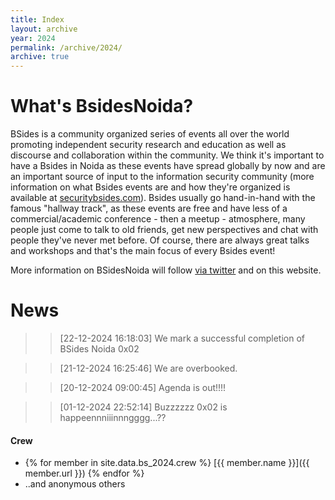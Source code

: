 ```yaml
---
title: Index
layout: archive
year: 2024
permalink: /archive/2024/
archive: true
---
```


# What's BsidesNoida?

BSides is a community organized series of events all over the world promoting independent security research and education as well as discourse and collaboration within the community. We think it's important to have a Bsides in Noida as these events have spread globally by now and are an important source of input to the information security community (more information on what Bsides events are and how they're organized is available at [securitybsides.com](http://www.securitybsides.com)). Bsides usually go hand-in-hand with the famous "hallway track", as these events are free and have less of a commercial/academic conference - then a meetup - atmosphere, many people just come to talk to old friends, get new perspectives and chat with people they've never met before. Of course, there are always great talks and workshops and that's the main focus of every Bsides event!

More information on BSidesNoida will follow [via twitter](https://twitter.com/BSidesNoida) and on this website.

# News

>> [22-12-2024 16:18:03] We mark a successful completion of BSides Noida 0x02


>> [21-12-2024 16:25:46] We are overbooked.


>> [20-12-2024 09:00:45] Agenda is out!!!!


>> [01-12-2024 22:52:14] Buzzzzzz 0x02 is happeennniiinnngggg...??



#### Crew

* {% for member in site.data.bs_2024.crew %} [{{ member.name }}]({{ member.url }}) {% endfor %}
* ..and anonymous others
